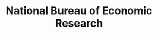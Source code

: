 ---
facebook: https://facebook.com/pages/National-Bureau-of-Economic-Research/115165771829285
linkedin: https://linkedin.com/company/national-bureau-of-economic-research
logohandle: nber
sort: nber
title: National Bureau of Economic Research
twitter: https://x.com/nberpubs
website: https://www.nber.org/
youtube: https://youtube.com/nbervideos
---